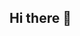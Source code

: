 ## Hi there 👋

<!--
**MathiasHolzhauer/MathiasHolzhauer** is a ✨ _special_ ✨ repository because its `README.md` (this file) appears on your GitHub profile.

Here are some ideas to get you started:

- 🔭 I’m currently working on MariaDB databases
- 🌱 I’m currently learning Git, Docker
- 🤔 I’m looking for help with pretty much everything.
-->
